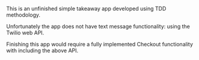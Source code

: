 This is an unfinished simple takeaway app developed using TDD methodology.

Unfortunately the app does not have text message functionality: using the Twilio web API.

Finishing this app would require a fully implemented Checkout functionality with including the above API.